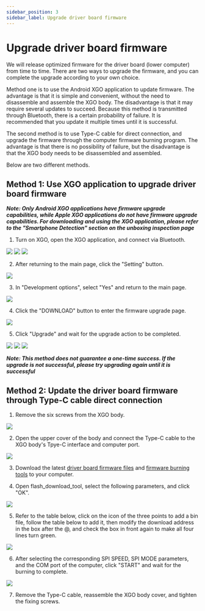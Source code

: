 ```yaml
---
sidebar_position: 3
sidebar_label: Upgrade driver board firmware
---
```


# Upgrade driver board firmware

We will release optimized firmware for the driver board (lower computer) from time to time. There are two ways to upgrade the firmware, and you can complete the upgrade according to your own choice.

Method one is to use the Android XGO application to update firmware. The advantage is that it is simple and convenient, without the need to disassemble and assemble the XGO body. The disadvantage is that it may require several updates to succeed. Because this method is transmitted through Bluetooth, there is a certain probability of failure. It is recommended that you update it multiple times until it is successful.

The second method is to use Type-C cable for direct connection, and upgrade the firmware through the computer firmware burning program. The advantage is that there is no possibility of failure, but the disadvantage is that the XGO body needs to be disassembled and assembled.

Below are two different methods.

## Method 1: Use XGO application to upgrade driver board firmware

***Note: Only Android XGO applications have firmware upgrade capabilities, while Apple XGO applications do not have firmware upgrade capabilities. For downloading and using the XGO application, please refer to the "Smartphone Detection" section on the unboxing inspection page***

1. Turn on XGO, open the XGO application, and connect via Bluetooth.

![](./../images/xgo-robot-kit-v2-faq-01.png)
![](./../images/xgo-robot-kit-v2-faq-02.png)
![](./../images/xgo-robot-kit-v2-faq-03.png)


2. After returning to the main page, click the "Setting" button.

![](./../images/xgo-robot-kit-v2-faq-07.png)


3. In "Development options", select "Yes" and return to the main page.

![](./../images/xgo-robot-kit-v2-faq-04.png)

4. Click the "DOWNLOAD" button to enter the firmware upgrade page.

![](./../images/xgo-robot-kit-v2-faq-06.png)

5. Click "Upgrade" and wait for the upgrade action to be completed.

![](./../images/xgo-robot-kit-v2-faq-10.png)
![](./../images/xgo-robot-kit-v2-faq-09.png)
![](./../images/xgo-robot-kit-v2-faq-08.png)


***Note: This method does not guarantee a one-time success. If the upgrade is not successful, please try upgrading again until it is successful***

## Method 2: Update the driver board firmware through Type-C cable direct connection

1. Remove the six screws from the XGO body.

![](./../images/xgo-robot-kit-v2-faq-11.png)

2. Open the upper cover of the body and connect the Type-C cable to the XGO body's Tpye-C interface and computer port.

![](./../images/xgo-robot-kit-v2-faq-12.png)

3. Download the latest [driver board firmware files](https://www.elecfreaks.com/download/xgo/firmware_4.3.zip) and [firmware burning tools](https://www.elecfreaks.com/download/xgo/flash_download_tool_3.9.5_0.zip) to your computer.

4. Open flash_download_tool, select the following parameters, and click "OK".

![](./../images/xgo-robot-kit-v2-faq-13.png)

5. Refer to the table below, click on the icon of the three points to add a bin file, follow the table below to add it, then modify the download address in the box after the @, and check the box in front again to make all four lines turn green.

![](./../images/xgo-robot-kit-v2-faq-14.png)

6. After selecting the corresponding SPI SPEED, SPI MODE parameters, and the COM port of the computer, click "START" and wait for the burning to complete.

![](./../images/xgo-robot-kit-v2-faq-15.png)

7. Remove the Type-C cable, reassemble the XGO body cover, and tighten the fixing screws.

